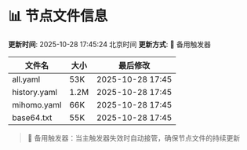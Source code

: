 # 📊 节点文件信息

**更新时间**: 2025-10-28 17:45:24 北京时间
**更新方式**: 🔄 备用触发器

| 文件名 | 大小 | 最后修改 |
|--------|------|----------|
| all.yaml | 53K | 2025-10-28 17:45 |
| history.yaml | 1.2M | 2025-10-28 17:45 |
| mihomo.yaml | 66K | 2025-10-28 17:45 |
| base64.txt | 55K | 2025-10-28 17:45 |

> 🔄 备用触发器：当主触发器失效时自动接管，确保节点文件的持续更新
